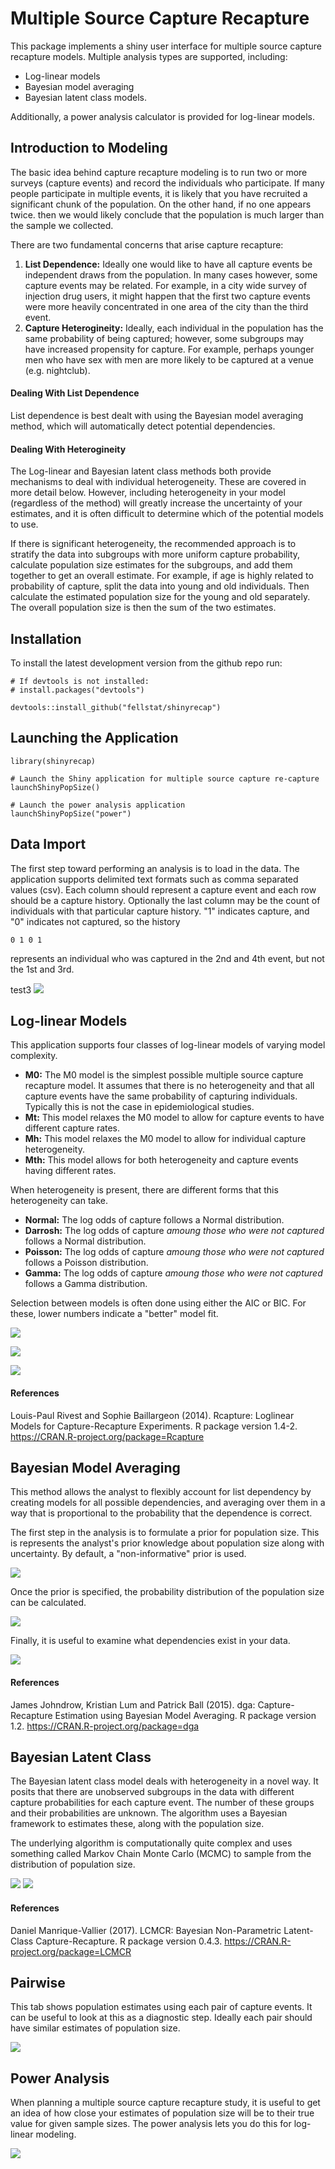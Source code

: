 # Multiple Source Capture Recapture

This package implements a shiny user interface for multiple source capture recapture models. Multiple analysis types are supported, including:
* Log-linear models
* Bayesian model averaging 
* Bayesian latent class models.

Additionally, a power analysis calculator is provided for log-linear models.

## Introduction to Modeling

The basic idea behind capture recapture modeling is to run two or more surveys (capture events) and record the individuals who participate. If many people participate in multiple events, it is likely that you have recruited a significant chunk of the population. On the other hand, if no one appears twice. then we would likely conclude that the population is much larger than the sample we collected.

There are two fundamental concerns that arise capture recapture:

1. **List Dependence:** Ideally one would like to have all capture events be independent draws from the population. In many cases however, some capture events may be related. For example, in a city wide survey of injection drug users, it might happen that the first two capture events were more heavily concentrated in one area of the city than the third event.
2. **Capture Heterogineity:** Ideally, each individual in the population has the same probability of being captured; however, some subgroups may have increased propensity for capture. For example, perhaps younger men who have sex with men are more likely to be captured at a venue (e.g. nightclub).

#### Dealing With List Dependence

List dependence is best dealt with using the Bayesian model averaging method, which will automatically detect potential dependencies.

#### Dealing With Heterogineity

The Log-linear and Bayesian latent class methods both provide mechanisms to deal with individual heterogeneity. These are covered in more detail below. However, including heterogeneity in your model (regardless of the method) will greatly increase the uncertainty of your estimates, and it is often difficult to determine which of the potential models to use.

If there is significant heterogeneity, the recommended approach is to stratify the data into subgroups with more uniform capture probability, calculate population size estimates for the subgroups, and add them together to get an overall estimate. For example, if age is highly related to probability of capture, split the data into young and old individuals. Then calculate the estimated population size for the young and old separately. The overall population size is then the sum of the two estimates.

## Installation

To install the latest development version from the github repo run:
```
# If devtools is not installed:
# install.packages("devtools")

devtools::install_github("fellstat/shinyrecap")

```

## Launching the Application

```
library(shinyrecap)

# Launch the Shiny application for multiple source capture re-capture
launchShinyPopSize()

# Launch the power analysis application
launchShinyPopSize("power")
```


## Data Import

The first step toward performing an analysis is to load in the data. The application supports delimited text formats such as comma separated values (csv). Each column should represent a capture event and each row should be a capture history. Optionally the last column may be the count of individuals with that particular capture history. "1" indicates capture, and "0" indicates not captured, so the history
```
0 1 0 1
```
represents an individual who was captured in the 2nd and 4th event, but not the 1st and 3rd.

test3
![](./images/import_data.png)

## Log-linear Models

This application supports four classes of log-linear models of varying model complexity.

* **M0:** The M0 model is the simplest possible multiple source capture recapture model. It assumes that there is no heterogeneity and that all capture events have the same probability of capturing individuals. Typically this is not the case in epidemiological studies.
* **Mt:**  This model relaxes the M0 model to allow for capture events to have different capture rates.
* **Mh:** This model relaxes the M0 model to allow for individual capture heterogeneity.
* **Mth:** This model allows for both heterogeneity and capture events having different rates.

When heterogeneity is present, there are different forms that this heterogeneity can take.

* **Normal:** The log odds of capture follows a Normal distribution.
* **Darrosh:** The log odds of capture _amoung those who were not captured_ follows a Normal distribution.
* **Poisson:** The log odds of capture _amoung those who were not captured_ follows a Poisson distribution.
* **Gamma:** The log odds of capture _amoung those who were not captured_ follows a Gamma distribution.

Selection between models is often done using either the AIC or BIC. For these, lower numbers indicate a "better" model fit. 

![](./images/ll_mc.png)

![](./images/ll_ms.png)

![](./images/ll_d.png)

#### References
Louis-Paul Rivest and Sophie Baillargeon (2014). Rcapture: Loglinear Models for Capture-Recapture Experiments. R package version 1.4-2. https://CRAN.R-project.org/package=Rcapture

## Bayesian Model Averaging

This method allows the analyst to flexibly account for list dependency by creating models for all possible dependencies, and averaging over them in a way that is proportional to the probability that the dependence is correct.

The first step in the analysis is to formulate a prior for population size. This is represents the analyst's prior knowledge about population size along with uncertainty. By default, a "non-informative" prior is used. 

![](./images/dga_prior.png)

Once the prior is specified, the probability distribution of the population size can be calculated.

![](./images/dga_post.png)

Finally, it is useful to examine what dependencies exist in your data. 

![](./images/dga_pmp.png)

#### References

James Johndrow, Kristian Lum and Patrick Ball (2015). dga: Capture-Recapture Estimation using Bayesian Model Averaging. R package version 1.2. https://CRAN.R-project.org/package=dga

## Bayesian Latent Class

The Bayesian latent class model deals with heterogeneity in a novel way. It posits that there are unobserved subgroups in the data with different capture probabilities for each capture event. The number of these groups and their probabilities are unknown. The algorithm uses a Bayesian framework to estimates these, along with the population size.

The underlying algorithm is computationally quite complex and uses something called Markov Chain Monte Carlo (MCMC) to sample from the distribution of population size.

![](./images/lcmcr_post.png)
![](./images/lcmcr_trace.png)

#### References
Daniel Manrique-Vallier (2017). LCMCR: Bayesian Non-Parametric Latent-Class Capture-Recapture. R package version 0.4.3. https://CRAN.R-project.org/package=LCMCR

## Pairwise

This tab shows population estimates using each pair of capture events. It can be useful to look at this as a diagnostic step. Ideally each pair should have similar estimates of population size.

![](./images/pair.png)


## Power Analysis

When planning a multiple source capture recapture study, it is useful to get an idea of how close your estimates of population size will be to their true value for given sample sizes. The power analysis lets you do this for log-linear modeling.

![](./images/power.png)








